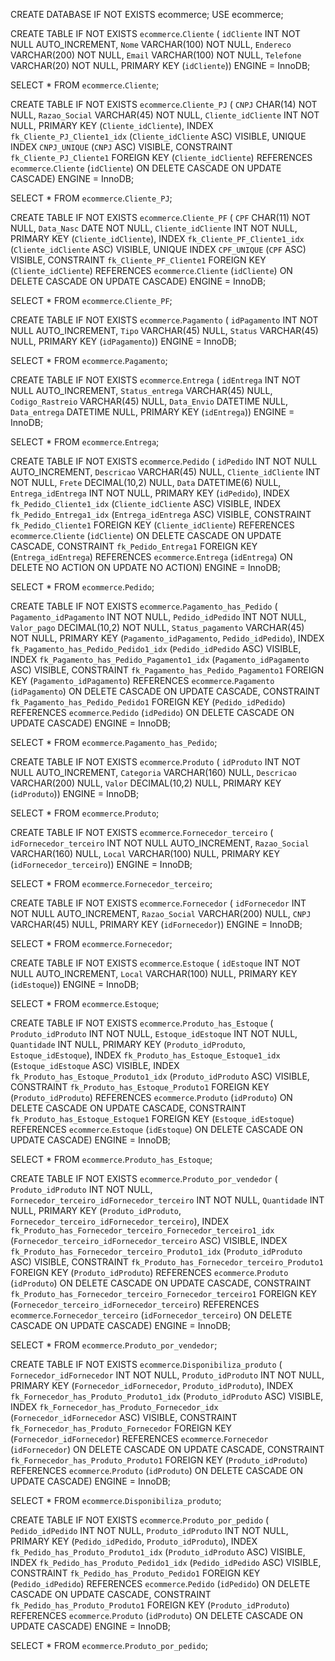 
CREATE DATABASE IF NOT EXISTS ecommerce;
USE ecommerce;

CREATE TABLE IF NOT EXISTS `ecommerce`.`Cliente` (
  `idCliente` INT NOT NULL AUTO_INCREMENT,
  `Nome` VARCHAR(100) NOT NULL,
  `Endereco` VARCHAR(200) NOT NULL,
  `Email` VARCHAR(100) NOT NULL,
  `Telefone` VARCHAR(20) NOT NULL,
  PRIMARY KEY (`idCliente`))
ENGINE = InnoDB;

SELECT * FROM `ecommerce`.`Cliente`;

CREATE TABLE IF NOT EXISTS `ecommerce`.`Cliente_PJ` (
  `CNPJ` CHAR(14) NOT NULL,
  `Razao_Social` VARCHAR(45) NOT NULL,
  `Cliente_idCliente` INT NOT NULL,
  PRIMARY KEY (`Cliente_idCliente`),
  INDEX `fk_Cliente_PJ_Cliente1_idx` (`Cliente_idCliente` ASC) VISIBLE,
  UNIQUE INDEX `CNPJ_UNIQUE` (`CNPJ` ASC) VISIBLE,
  CONSTRAINT `fk_Cliente_PJ_Cliente1`
    FOREIGN KEY (`Cliente_idCliente`)
    REFERENCES `ecommerce`.`Cliente` (`idCliente`)
    ON DELETE CASCADE
    ON UPDATE CASCADE)
ENGINE = InnoDB;

SELECT * FROM `ecommerce`.`Cliente_PJ`;

CREATE TABLE IF NOT EXISTS `ecommerce`.`Cliente_PF` (
  `CPF` CHAR(11) NOT NULL,
  `Data_Nasc` DATE NOT NULL,
  `Cliente_idCliente` INT NOT NULL,
  PRIMARY KEY (`Cliente_idCliente`),
  INDEX `fk_Cliente_PF_Cliente1_idx` (`Cliente_idCliente` ASC) VISIBLE,
  UNIQUE INDEX `CPF_UNIQUE` (`CPF` ASC) VISIBLE,
  CONSTRAINT `fk_Cliente_PF_Cliente1`
    FOREIGN KEY (`Cliente_idCliente`)
    REFERENCES `ecommerce`.`Cliente` (`idCliente`)
    ON DELETE CASCADE
    ON UPDATE CASCADE)
ENGINE = InnoDB;

SELECT * FROM `ecommerce`.`Cliente_PF`;

CREATE TABLE IF NOT EXISTS `ecommerce`.`Pagamento` (
  `idPagamento` INT NOT NULL AUTO_INCREMENT,
  `Tipo` VARCHAR(45) NULL,
  `Status` VARCHAR(45) NULL,
  PRIMARY KEY (`idPagamento`))
ENGINE = InnoDB;

SELECT * FROM `ecommerce`.`Pagamento`;

CREATE TABLE IF NOT EXISTS `ecommerce`.`Entrega` (
  `idEntrega` INT NOT NULL AUTO_INCREMENT,
  `Status_entrega` VARCHAR(45) NULL,
  `Codigo_Rastreio` VARCHAR(45) NULL,
  `Data_Envio` DATETIME NULL,
  `Data_entrega` DATETIME NULL,
  PRIMARY KEY (`idEntrega`))
ENGINE = InnoDB;

SELECT * FROM `ecommerce`.`Entrega`;

CREATE TABLE IF NOT EXISTS `ecommerce`.`Pedido` (
  `idPedido` INT NOT NULL AUTO_INCREMENT,
  `Descricao` VARCHAR(45) NULL,
  `Cliente_idCliente` INT NOT NULL,
  `Frete` DECIMAL(10,2) NULL,
  `Data` DATETIME(6) NULL,
  `Entrega_idEntrega` INT NOT NULL,
  PRIMARY KEY (`idPedido`),
  INDEX `fk_Pedido_Cliente1_idx` (`Cliente_idCliente` ASC) VISIBLE,
  INDEX `fk_Pedido_Entrega1_idx` (`Entrega_idEntrega` ASC) VISIBLE,
  CONSTRAINT `fk_Pedido_Cliente1`
    FOREIGN KEY (`Cliente_idCliente`)
    REFERENCES `ecommerce`.`Cliente` (`idCliente`)
    ON DELETE CASCADE
    ON UPDATE CASCADE,
  CONSTRAINT `fk_Pedido_Entrega1`
    FOREIGN KEY (`Entrega_idEntrega`)
    REFERENCES `ecommerce`.`Entrega` (`idEntrega`)
    ON DELETE NO ACTION
    ON UPDATE NO ACTION)
ENGINE = InnoDB;

SELECT * FROM `ecommerce`.`Pedido`;

CREATE TABLE IF NOT EXISTS `ecommerce`.`Pagamento_has_Pedido` (
  `Pagamento_idPagamento` INT NOT NULL,
  `Pedido_idPedido` INT NOT NULL,
  `Valor_pago` DECIMAL(10,2) NOT NULL,
  `Status_pagamento` VARCHAR(45) NOT NULL,
  PRIMARY KEY (`Pagamento_idPagamento`, `Pedido_idPedido`),
  INDEX `fk_Pagamento_has_Pedido_Pedido1_idx` (`Pedido_idPedido` ASC) VISIBLE,
  INDEX `fk_Pagamento_has_Pedido_Pagamento1_idx` (`Pagamento_idPagamento` ASC) VISIBLE,
  CONSTRAINT `fk_Pagamento_has_Pedido_Pagamento1`
    FOREIGN KEY (`Pagamento_idPagamento`)
    REFERENCES `ecommerce`.`Pagamento` (`idPagamento`)
    ON DELETE CASCADE
    ON UPDATE CASCADE,
  CONSTRAINT `fk_Pagamento_has_Pedido_Pedido1`
    FOREIGN KEY (`Pedido_idPedido`)
    REFERENCES `ecommerce`.`Pedido` (`idPedido`)
    ON DELETE CASCADE
    ON UPDATE CASCADE)
ENGINE = InnoDB;

SELECT * FROM `ecommerce`.`Pagamento_has_Pedido`;

CREATE TABLE IF NOT EXISTS `ecommerce`.`Produto` (
  `idProduto` INT NOT NULL AUTO_INCREMENT,
  `Categoria` VARCHAR(160) NULL,
  `Descricao` VARCHAR(200) NULL,
  `Valor` DECIMAL(10,2) NULL,
  PRIMARY KEY (`idProduto`))
ENGINE = InnoDB;

SELECT * FROM `ecommerce`.`Produto`;

CREATE TABLE IF NOT EXISTS `ecommerce`.`Fornecedor_terceiro` (
  `idFornecedor_terceiro` INT NOT NULL AUTO_INCREMENT,
  `Razao_Social` VARCHAR(160) NULL,
  `Local` VARCHAR(100) NULL,
  PRIMARY KEY (`idFornecedor_terceiro`))
ENGINE = InnoDB;

SELECT * FROM `ecommerce`.`Fornecedor_terceiro`;

CREATE TABLE IF NOT EXISTS `ecommerce`.`Fornecedor` (
  `idFornecedor` INT NOT NULL AUTO_INCREMENT,
  `Razao_Social` VARCHAR(200) NULL,
  `CNPJ` VARCHAR(45) NULL,
  PRIMARY KEY (`idFornecedor`))
ENGINE = InnoDB;

SELECT * FROM `ecommerce`.`Fornecedor`;

CREATE TABLE IF NOT EXISTS `ecommerce`.`Estoque` (
  `idEstoque` INT NOT NULL AUTO_INCREMENT,
  `Local` VARCHAR(100) NULL,
  PRIMARY KEY (`idEstoque`))
ENGINE = InnoDB;

SELECT * FROM `ecommerce`.`Estoque`;

CREATE TABLE IF NOT EXISTS `ecommerce`.`Produto_has_Estoque` (
  `Produto_idProduto` INT NOT NULL,
  `Estoque_idEstoque` INT NOT NULL,
  `Quantidade` INT NULL,
  PRIMARY KEY (`Produto_idProduto`, `Estoque_idEstoque`),
  INDEX `fk_Produto_has_Estoque_Estoque1_idx` (`Estoque_idEstoque` ASC) VISIBLE,
  INDEX `fk_Produto_has_Estoque_Produto1_idx` (`Produto_idProduto` ASC) VISIBLE,
  CONSTRAINT `fk_Produto_has_Estoque_Produto1`
    FOREIGN KEY (`Produto_idProduto`)
    REFERENCES `ecommerce`.`Produto` (`idProduto`)
    ON DELETE CASCADE
    ON UPDATE CASCADE,
  CONSTRAINT `fk_Produto_has_Estoque_Estoque1`
    FOREIGN KEY (`Estoque_idEstoque`)
    REFERENCES `ecommerce`.`Estoque` (`idEstoque`)
    ON DELETE CASCADE
    ON UPDATE CASCADE)
ENGINE = InnoDB;

SELECT * FROM `ecommerce`.`Produto_has_Estoque`;

CREATE TABLE IF NOT EXISTS `ecommerce`.`Produto_por_vendedor` (
  `Produto_idProduto` INT NOT NULL,
  `Fornecedor_terceiro_idFornecedor_terceiro` INT NOT NULL,
  `Quantidade` INT NULL,
  PRIMARY KEY (`Produto_idProduto`, `Fornecedor_terceiro_idFornecedor_terceiro`),
  INDEX `fk_Produto_has_Fornecedor_terceiro_Fornecedor_terceiro1_idx` (`Fornecedor_terceiro_idFornecedor_terceiro` ASC) VISIBLE,
  INDEX `fk_Produto_has_Fornecedor_terceiro_Produto1_idx` (`Produto_idProduto` ASC) VISIBLE,
  CONSTRAINT `fk_Produto_has_Fornecedor_terceiro_Produto1`
    FOREIGN KEY (`Produto_idProduto`)
    REFERENCES `ecommerce`.`Produto` (`idProduto`)
    ON DELETE CASCADE
    ON UPDATE CASCADE,
  CONSTRAINT `fk_Produto_has_Fornecedor_terceiro_Fornecedor_terceiro1`
    FOREIGN KEY (`Fornecedor_terceiro_idFornecedor_terceiro`)
    REFERENCES `ecommerce`.`Fornecedor_terceiro` (`idFornecedor_terceiro`)
    ON DELETE CASCADE
    ON UPDATE CASCADE)
ENGINE = InnoDB;

SELECT * FROM `ecommerce`.`Produto_por_vendedor`;

CREATE TABLE IF NOT EXISTS `ecommerce`.`Disponibiliza_produto` (
  `Fornecedor_idFornecedor` INT NOT NULL,
  `Produto_idProduto` INT NOT NULL,
  PRIMARY KEY (`Fornecedor_idFornecedor`, `Produto_idProduto`),
  INDEX `fk_Fornecedor_has_Produto_Produto1_idx` (`Produto_idProduto` ASC) VISIBLE,
  INDEX `fk_Fornecedor_has_Produto_Fornecedor_idx` (`Fornecedor_idFornecedor` ASC) VISIBLE,
  CONSTRAINT `fk_Fornecedor_has_Produto_Fornecedor`
    FOREIGN KEY (`Fornecedor_idFornecedor`)
    REFERENCES `ecommerce`.`Fornecedor` (`idFornecedor`)
    ON DELETE CASCADE
    ON UPDATE CASCADE,
  CONSTRAINT `fk_Fornecedor_has_Produto_Produto1`
    FOREIGN KEY (`Produto_idProduto`)
    REFERENCES `ecommerce`.`Produto` (`idProduto`)
    ON DELETE CASCADE
    ON UPDATE CASCADE)
ENGINE = InnoDB;

SELECT * FROM `ecommerce`.`Disponibiliza_produto`;

CREATE TABLE IF NOT EXISTS `ecommerce`.`Produto_por_pedido` (
  `Pedido_idPedido` INT NOT NULL,
  `Produto_idProduto` INT NOT NULL,
  PRIMARY KEY (`Pedido_idPedido`, `Produto_idProduto`),
  INDEX `fk_Pedido_has_Produto_Produto1_idx` (`Produto_idProduto` ASC) VISIBLE,
  INDEX `fk_Pedido_has_Produto_Pedido1_idx` (`Pedido_idPedido` ASC) VISIBLE,
  CONSTRAINT `fk_Pedido_has_Produto_Pedido1`
    FOREIGN KEY (`Pedido_idPedido`)
    REFERENCES `ecommerce`.`Pedido` (`idPedido`)
    ON DELETE CASCADE
    ON UPDATE CASCADE,
  CONSTRAINT `fk_Pedido_has_Produto_Produto1`
    FOREIGN KEY (`Produto_idProduto`)
    REFERENCES `ecommerce`.`Produto` (`idProduto`)
    ON DELETE CASCADE
    ON UPDATE CASCADE)
ENGINE = InnoDB;

SELECT * FROM `ecommerce`.`Produto_por_pedido`;